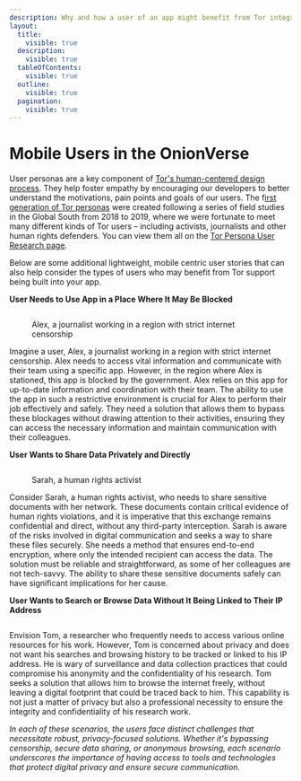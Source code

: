 ```yaml
---
description: Why and how a user of an app might benefit from Tor integration
layout:
  title:
    visible: true
  description:
    visible: true
  tableOfContents:
    visible: true
  outline:
    visible: true
  pagination:
    visible: true
---
```


# Mobile Users in the OnionVerse

User personas are a key component of [Tor's human-centered design process](https://community.torproject.org/user-research/). They help foster empathy by encouraging our developers to better understand the motivations, pain points and goals of our users. The f[irst generation of Tor personas](https://community.torproject.org/user-research/personas/) were created following a series of field studies in the Global South from 2018 to 2019, where we were fortunate to meet many different kinds of Tor users – including activists, journalists and other human rights defenders. You can view them all on the [Tor Persona User Research page](https://community.torproject.org/user-research/personas/).

Below are some additional lightweight, mobile centric user stories that can also help consider the types of users who may benefit from Tor support being built into your app.

**User Needs to Use App in a Place Where It May Be Blocked**

<figure><img src="https://images.unsplash.com/photo-1569016832321-084c128adeb8?crop=entropy&#x26;cs=srgb&#x26;fm=jpg&#x26;ixid=M3wxOTcwMjR8MHwxfHNlYXJjaHw4fHxqb3VybmFsaXN0fGVufDB8fHx8MTcwMTIwMzgyNXww&#x26;ixlib=rb-4.0.3&#x26;q=85" alt=""><figcaption><p>Alex, a journalist working in a region with strict internet censorship</p></figcaption></figure>

Imagine a user, Alex, a journalist working in a region with strict internet censorship. Alex needs to access vital information and communicate with their team using a specific app. However, in the region where Alex is stationed, this app is blocked by the government. Alex relies on this app for up-to-date information and coordination with their team. The ability to use the app in such a restrictive environment is crucial for Alex to perform their job effectively and safely. They need a solution that allows them to bypass these blockages without drawing attention to their activities, ensuring they can access the necessary information and maintain communication with their colleagues.

**User Wants to Share Data Privately and Directly**



<figure><img src="https://images.unsplash.com/photo-1591848478625-de43268e6fb8?crop=entropy&#x26;cs=srgb&#x26;fm=jpg&#x26;ixid=M3wxOTcwMjR8MHwxfHNlYXJjaHwxfHxhY3RpdmlzdHxlbnwwfHx8fDE3MDEyMDM4NzZ8MA&#x26;ixlib=rb-4.0.3&#x26;q=85" alt=""><figcaption><p>Sarah, a human rights activist</p></figcaption></figure>

Consider Sarah, a human rights activist, who needs to share sensitive documents with her network. These documents contain critical evidence of human rights violations, and it is imperative that this exchange remains confidential and direct, without any third-party interception. Sarah is aware of the risks involved in digital communication and seeks a way to share these files securely. She needs a method that ensures end-to-end encryption, where only the intended recipient can access the data. The solution must be reliable and straightforward, as some of her colleagues are not tech-savvy. The ability to share these sensitive documents safely can have significant implications for her cause.

**User Wants to Search or Browse Data Without It Being Linked to Their IP Address**

<figure><img src="https://images.unsplash.com/photo-1622556498246-755f44ca76f3?crop=entropy&#x26;cs=srgb&#x26;fm=jpg&#x26;ixid=M3wxOTcwMjR8MHwxfHNlYXJjaHwxfHxwZXJzb24lMjB1c2luZyUyMHBob25lfGVufDB8fHx8MTcxNjMzNTMwOXww&#x26;ixlib=rb-4.0.3&#x26;q=85" alt=""><figcaption></figcaption></figure>

Envision Tom, a researcher who frequently needs to access various online resources for his work. However, Tom is concerned about privacy and does not want his searches and browsing history to be tracked or linked to his IP address. He is wary of surveillance and data collection practices that could compromise his anonymity and the confidentiality of his research. Tom seeks a solution that allows him to browse the internet freely, without leaving a digital footprint that could be traced back to him. This capability is not just a matter of privacy but also a professional necessity to ensure the integrity and confidentiality of his research work.

_In each of these scenarios, the users face distinct challenges that necessitate robust, privacy-focused solutions. Whether it's bypassing censorship, secure data sharing, or anonymous browsing, each scenario underscores the importance of having access to tools and technologies that protect digital privacy and ensure secure communication._
